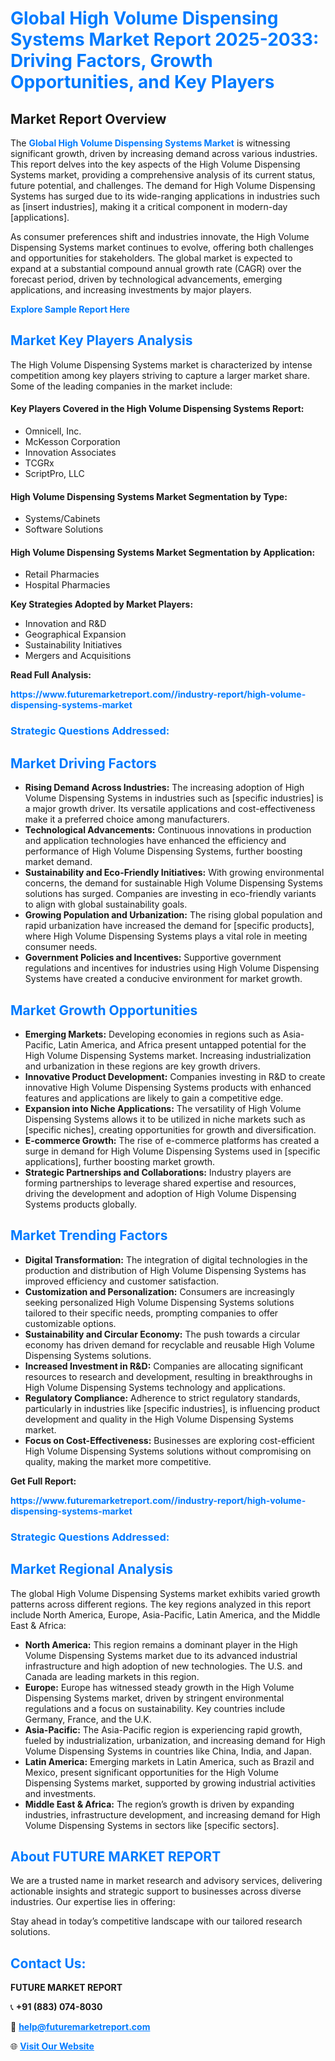 <h1 style="color: #007BFF;">Global High Volume Dispensing Systems Market Report 2025-2033: Driving Factors, Growth Opportunities, and Key Players</h1>

<section id="overview">
<h2>Market Report Overview</h2>
<p>The <a href="https://www.futuremarketreport.com//industry-report/high-volume-dispensing-systems-market" style="color: #007BFF; text-decoration: none;"><strong>Global High Volume Dispensing Systems Market</strong></a> is witnessing significant growth, driven by increasing demand across various industries. This report delves into the key aspects of the High Volume Dispensing Systems market, providing a comprehensive analysis of its current status, future potential, and challenges. The demand for High Volume Dispensing Systems has surged due to its wide-ranging applications in industries such as [insert industries], making it a critical component in modern-day [applications].</p>
<p>As consumer preferences shift and industries innovate, the High Volume Dispensing Systems market continues to evolve, offering both challenges and opportunities for stakeholders. The global market is expected to expand at a substantial compound annual growth rate (CAGR) over the forecast period, driven by technological advancements, emerging applications, and increasing investments by major players.</p>
</section>

<section id="overview">
<p><a href="https://www.futuremarketreport.com//request-sample/reportId=45887" style="color: #007BFF; text-decoration: none;"><strong>Explore Sample Report Here</strong></a></p>
</section>

<section id="key-players">
<h2 style="color: #007BFF;">Market Key Players Analysis</h2>
<p>The High Volume Dispensing Systems market is characterized by intense competition among key players striving to capture a larger market share. Some of the leading companies in the market include:</p>
<h4>Key Players Covered in the High Volume Dispensing Systems Report:</h4>
<ul><li>Omnicell, Inc.</li><li>McKesson Corporation</li><li>Innovation Associates</li><li>TCGRx</li><li>ScriptPro, LLC</li></ul>
<h4>High Volume Dispensing Systems Market Segmentation by Type:</h4>
<ul><li>Systems/Cabinets</li><li>Software Solutions</li></ul>

<h4>High Volume Dispensing Systems Market Segmentation by Application:</h4>
<ul><li>Retail Pharmacies</li><li>Hospital Pharmacies</li></ul>
<p><strong>Key Strategies Adopted by Market Players:</strong></p>
<ul>
<li>Innovation and R&D</li>
<li>Geographical Expansion</li>
<li>Sustainability Initiatives</li>
<li>Mergers and Acquisitions</li>
</ul>
</section>

<section>
<p><strong>Read Full Analysis: </strong></p><a href="https://www.futuremarketreport.com//industry-report/high-volume-dispensing-systems-market" style="color: #007BFF; text-decoration: none;"><strong>https://www.futuremarketreport.com//industry-report/high-volume-dispensing-systems-market</strong></a>
<h3 style="color: #007BFF;">Strategic Questions Addressed:</h3>
</section>

<section id="driving-factors">
<h2 style="color: #007BFF;">Market Driving Factors</h2>
<ul>
<li><strong>Rising Demand Across Industries:</strong> The increasing adoption of High Volume Dispensing Systems in industries such as [specific industries] is a major growth driver. Its versatile applications and cost-effectiveness make it a preferred choice among manufacturers.</li>
<li><strong>Technological Advancements:</strong> Continuous innovations in production and application technologies have enhanced the efficiency and performance of High Volume Dispensing Systems, further boosting market demand.</li>
<li><strong>Sustainability and Eco-Friendly Initiatives:</strong> With growing environmental concerns, the demand for sustainable High Volume Dispensing Systems solutions has surged. Companies are investing in eco-friendly variants to align with global sustainability goals.</li>
<li><strong>Growing Population and Urbanization:</strong> The rising global population and rapid urbanization have increased the demand for [specific products], where High Volume Dispensing Systems plays a vital role in meeting consumer needs.</li>
<li><strong>Government Policies and Incentives:</strong> Supportive government regulations and incentives for industries using High Volume Dispensing Systems have created a conducive environment for market growth.</li>
</ul>
</section>

<section id="growth-opportunities">
<h2 style="color: #007BFF;">Market Growth Opportunities</h2>
<ul>
<li><strong>Emerging Markets:</strong> Developing economies in regions such as Asia-Pacific, Latin America, and Africa present untapped potential for the High Volume Dispensing Systems market. Increasing industrialization and urbanization in these regions are key growth drivers.</li>
<li><strong>Innovative Product Development:</strong> Companies investing in R&D to create innovative High Volume Dispensing Systems products with enhanced features and applications are likely to gain a competitive edge.</li>
<li><strong>Expansion into Niche Applications:</strong> The versatility of High Volume Dispensing Systems allows it to be utilized in niche markets such as [specific niches], creating opportunities for growth and diversification.</li>
<li><strong>E-commerce Growth:</strong> The rise of e-commerce platforms has created a surge in demand for High Volume Dispensing Systems used in [specific applications], further boosting market growth.</li>
<li><strong>Strategic Partnerships and Collaborations:</strong> Industry players are forming partnerships to leverage shared expertise and resources, driving the development and adoption of High Volume Dispensing Systems products globally.</li>
</ul>
</section>

<section id="trending-factors">
<h2 style="color: #007BFF;">Market Trending Factors</h2>
<ul>
<li><strong>Digital Transformation:</strong> The integration of digital technologies in the production and distribution of High Volume Dispensing Systems has improved efficiency and customer satisfaction.</li>
<li><strong>Customization and Personalization:</strong> Consumers are increasingly seeking personalized High Volume Dispensing Systems solutions tailored to their specific needs, prompting companies to offer customizable options.</li>
<li><strong>Sustainability and Circular Economy:</strong> The push towards a circular economy has driven demand for recyclable and reusable High Volume Dispensing Systems solutions.</li>
<li><strong>Increased Investment in R&D:</strong> Companies are allocating significant resources to research and development, resulting in breakthroughs in High Volume Dispensing Systems technology and applications.</li>
<li><strong>Regulatory Compliance:</strong> Adherence to strict regulatory standards, particularly in industries like [specific industries], is influencing product development and quality in the High Volume Dispensing Systems market.</li>
<li><strong>Focus on Cost-Effectiveness:</strong> Businesses are exploring cost-efficient High Volume Dispensing Systems solutions without compromising on quality, making the market more competitive.</li>
</ul>
</section>

<section>
<p><strong>Get Full Report: </strong></p><a href="https://www.futuremarketreport.com//industry-report/high-volume-dispensing-systems-market" style="color: #007BFF; text-decoration: none;"><strong>https://www.futuremarketreport.com//industry-report/high-volume-dispensing-systems-market</strong></a>
<h3 style="color: #007BFF;">Strategic Questions Addressed:</h3>
</section>


<section id="regional-analysis">
<h2 style="color: #007BFF;">Market Regional Analysis</h2>
<p>The global High Volume Dispensing Systems market exhibits varied growth patterns across different regions. The key regions analyzed in this report include North America, Europe, Asia-Pacific, Latin America, and the Middle East & Africa:</p>
<ul>
<li><strong>North America:</strong> This region remains a dominant player in the High Volume Dispensing Systems market due to its advanced industrial infrastructure and high adoption of new technologies. The U.S. and Canada are leading markets in this region.</li>
<li><strong>Europe:</strong> Europe has witnessed steady growth in the High Volume Dispensing Systems market, driven by stringent environmental regulations and a focus on sustainability. Key countries include Germany, France, and the U.K.</li>
<li><strong>Asia-Pacific:</strong> The Asia-Pacific region is experiencing rapid growth, fueled by industrialization, urbanization, and increasing demand for High Volume Dispensing Systems in countries like China, India, and Japan.</li>
<li><strong>Latin America:</strong> Emerging markets in Latin America, such as Brazil and Mexico, present significant opportunities for the High Volume Dispensing Systems market, supported by growing industrial activities and investments.</li>
<li><strong>Middle East & Africa:</strong> The region’s growth is driven by expanding industries, infrastructure development, and increasing demand for High Volume Dispensing Systems in sectors like [specific sectors].</li>
</ul>
</section>

<footer>
<h2 style="color: #007BFF;">About FUTURE MARKET REPORT</h2>
<p>We are a trusted name in market research and advisory services, delivering actionable insights and strategic support to businesses across diverse industries. Our expertise lies in offering:</p>

<p>Stay ahead in today’s competitive landscape with our tailored research solutions.</p>

<h2 style="color: #007BFF;">Contact Us:</h2>
<p><strong>FUTURE MARKET REPORT</strong></p>
<p>📞 <strong>+91 (883) 074-8030</strong></p>
<p>📧 <strong><a href="mailto:help@futuremarketreport.com" style="color: #007BFF;">help@futuremarketreport.com</a></strong></p>
<p>🌐 <strong><a href="https://www.futuremarketreport.com/" style="color: #007BFF;">Visit Our Website</a></strong></p>
</footer>